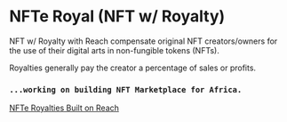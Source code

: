 # NFTe Royal (NFT w/ Royalty)

NFT w/ Royalty with Reach compensate original NFT creators/owners for the use of their digital arts in non-fungible tokens (NFTs). 

Royalties generally pay the creator a percentage of sales or profits. 

### `...working on building NFT Marketplace for Africa.`

[NFTe Royalties Built on Reach](https://reach2-temp.vercel.app)
